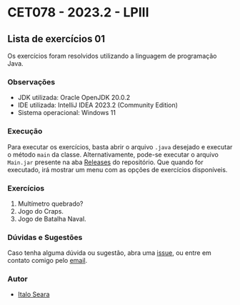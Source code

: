 # CET078 - 2023.2 - LPIII

## Lista de exercícios 01

Os exercícios foram resolvidos utilizando a linguagem de programação Java.

### Observações

- JDK utilizada: Oracle OpenJDK 20.0.2
- IDE utilizada: IntelliJ IDEA 2023.2 (Community Edition)
- Sistema operacional: Windows 11

### Execução

Para executar os exercícios, basta abrir o arquivo `.java` desejado e executar o método `main` da classe.
Alternativamente, pode-se executar o arquivo `Main.jar` presente na aba [Releases](https://github.com/italoseara/LPIII-Lista-1/releases) do repositório.
Que quando for executado, irá mostrar um menu com as opções de exercícios disponíveis.

### Exercícios

1. Multímetro quebrado?
2. Jogo do Craps.
3. Jogo de Batalha Naval.

### Dúvidas e Sugestões

Caso tenha alguma dúvida ou sugestão, abra uma [issue](https://github.com/italoseara/LPIII-Lista-1/issues), ou entre em contato comigo pelo [email](mailto:isseara.cic@uesc.com).

### Autor

- [Italo Seara](https://github.com/italoseara)
